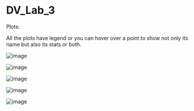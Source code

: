 # DV_Lab_3


Plots:

All the plots have legend or you can hover over a point to show not only its name but also its stats or both.

![image](https://user-images.githubusercontent.com/100991200/231250220-709792d8-66cb-4120-a564-2f031ef8c8bb.png)

![image](https://user-images.githubusercontent.com/100991200/231250398-ece4534b-dcad-4647-986b-0b46b328291e.png)

![image](https://user-images.githubusercontent.com/100991200/231250530-b4e0a359-e0c4-4b55-bf82-009a290434d8.png)

![image](https://user-images.githubusercontent.com/100991200/231250628-971aaab5-edfa-4929-beb5-59954b982f5b.png)

![image](https://user-images.githubusercontent.com/100991200/231250770-b475d79e-b309-4755-949b-c5be6b33bf32.png)

